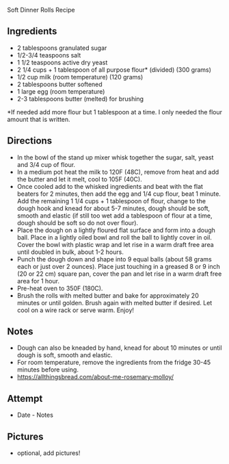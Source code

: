 Soft Dinner Rolls Recipe

## Ingredients
* 2 tablespoons granulated sugar
* 1/2-3/4 teaspoons salt
* 1 1/2 teaspoons active dry yeast
* 2 1/4 cups + 1 tablespoon of all purpose flour* (divided) (300 grams)
* 1/2 cup milk (room temperature) (120 grams)
* 2 tablespoons butter softened
* 1 large egg (room temperature)
* 2-3 tablespoons butter (melted) for brushing

*If needed add more flour but 1 tablespoon at a time. I only needed the flour amount that is written.

## Directions
* In the bowl of the stand up mixer whisk together the sugar, salt, yeast and 3/4 cup of flour.
* In a medium pot heat the milk to 120F (48C), remove from heat and add the butter and let it melt, cool to 105F (40C).
* Once cooled add to the whisked ingredients and beat with the flat beaters for 2 minutes, then add the egg and 1/4 cup flour, beat 1 minute. Add the remaining 1 1/4 cups + 1 tablespoon of flour, change to the dough hook and knead for about 5-7 minutes, dough should be soft, smooth and elastic (if still too wet add a tablespoon of flour at a time, dough should be soft so do not over flour).
* Place the dough on a lightly floured flat surface and form into a dough ball. Place in a lightly oiled bowl and roll the ball to lightly cover in oil. Cover the bowl with plastic wrap and let rise in a warm draft free area until doubled in bulk, about 1-2 hours.
* Punch the dough down and shape into 9 equal balls (about 58 grams each or just over 2 ounces). Place just touching in a greased 8 or 9 inch (20 or 22 cm) square pan, cover the pan and let rise in a warm draft free area for 1 hour.
* Pre-heat oven to 350F (180C).
* Brush the rolls with melted butter and bake for approximately 20 minutes or until golden. Brush again with melted butter if desired. Let cool on a wire rack or serve warm. Enjoy!

## Notes
* Dough can also be kneaded by hand, knead for about 10 minutes or until dough is soft, smooth and elastic.
* For room temperature, remove the ingredients from the fridge 30-45 minutes before using.
* https://allthingsbread.com/about-me-rosemary-molloy/

## Attempt
* Date - Notes

## Pictures
* optional, add pictures!
